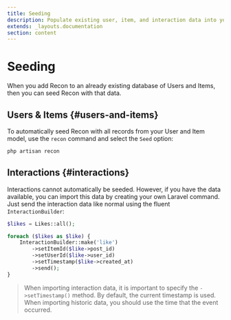 ```yaml
---
title: Seeding
description: Populate existing user, item, and interaction data into your Recon recommendation database.
extends: _layouts.documentation
section: content
---
```


# Seeding

When you add Recon to an already existing database of Users and Items, then you can seed Recon with that data.

## Users & Items {#users-and-items}

To automatically seed Recon with all records from your User and Item model, use the `recon` command and select the `Seed` option:

```bash
php artisan recon
```

## Interactions {#interactions}

Interactions cannot automatically be seeded. However, if you have the data available, you can import this data by creating your own Laravel command.
Just send the interaction data like normal using the fluent `InteractionBuilder`:

```php
$likes = Likes::all();

foreach ($likes as $like) {
    InteractionBuilder::make('like')
        ->setItemId($like->post_id)
        ->setUserId($like->user_id)
        ->setTimestamp($like->created_at)
        ->send();
}
```

> When importing interaction data, it is important to specify the `->setTimestamp()` method. By default, the current timestamp is used. When importing historic data, you should use the time that the event occurred.


